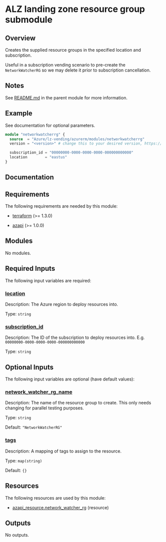 <!-- BEGIN_TF_DOCS -->
# ALZ landing zone resource group submodule

## Overview

Creates the supplied resource groups in the specified location and subscription.

Useful in a subscription vending scenario to pre-create the `NetworkWatcherRG` so we may delete it prior to subscription cancellation.

## Notes

See [README.md](https://github.com/Azure/terraform-azurerm-lz-vending#readme) in the parent module for more information.

## Example

See documentation for optional parameters.

```terraform
module "networkwatcherrg" {
  source  = "Azure/lz-vending/azurerm/modules/networkwatcherrg"
  version = "<version>" # change this to your desired version, https://www.terraform.io/language/expressions/version-constraints

  subscription_id = "00000000-0000-0000-0000-000000000000"
  location        = "eastus"
}
```

## Documentation
<!-- markdownlint-disable MD033 -->

## Requirements

The following requirements are needed by this module:

- <a name="requirement_terraform"></a> [terraform](#requirement\_terraform) (>= 1.3.0)

- <a name="requirement_azapi"></a> [azapi](#requirement\_azapi) (>= 1.0.0)

## Modules

No modules.

<!-- markdownlint-disable MD013 -->
## Required Inputs

The following input variables are required:

### <a name="input_location"></a> [location](#input\_location)

Description: The Azure region to deploy resources into.

Type: `string`

### <a name="input_subscription_id"></a> [subscription\_id](#input\_subscription\_id)

Description: The ID of the subscription to deploy resources into. E.g. `00000000-0000-0000-0000-000000000000`

Type: `string`

## Optional Inputs

The following input variables are optional (have default values):

### <a name="input_network_watcher_rg_name"></a> [network\_watcher\_rg\_name](#input\_network\_watcher\_rg\_name)

Description: The name of the resource group to create. This only needs changing for parallel testing purposes.

Type: `string`

Default: `"NetworkWatcherRG"`

### <a name="input_tags"></a> [tags](#input\_tags)

Description: A mapping of tags to assign to the resource.

Type: `map(string)`

Default: `{}`

## Resources

The following resources are used by this module:

- [azapi_resource.network_watcher_rg](https://registry.terraform.io/providers/azure/azapi/latest/docs/resources/resource) (resource)

## Outputs

No outputs.

<!-- markdownlint-enable -->

<!-- END_TF_DOCS -->
